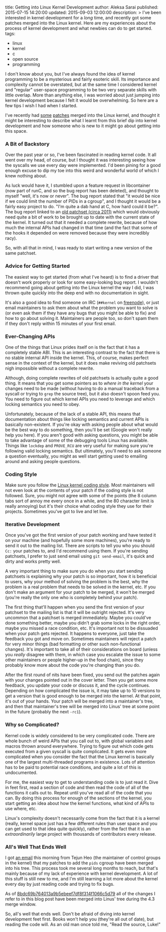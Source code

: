 title: Getting into Linux Kernel Development
author: Aleksa Sarai
published: 2015-07-15 14:20:00
updated: 2015-09-03 12:00:00
description: >
  I've been interested in kernel development for a *long* time, and recently got
  some patches merged into the Linux kernel. Here are my experiences about the
  process of kernel development and what newbies can do to get started.
tags:
  - linux
  - kernel
  - c
  - open source
  - programming

I don't know about you, but I've always found the idea of kernel programming to
be a mysterious and fairly esoteric skill. Its importance and complexity cannot
be overstated, but at the same time I considered kernel and "regular" user-space
programming to be two very separate skills with little overlap. More than
anything else, I was worried about just jumping into kernel development because
I felt it would be overwhelming. So here are a few tips I wish I had when I
started.

I've recently had [some][patches-1] [patches][patches-2] merged into the Linux
kernel, and thought it might be interesting to describe what I learnt from this
brief dip into kernel development and how someone who is new to it might go
about getting into this space.

[patches-1]: https://lkml.org/lkml/2015/6/5/857
[patches-2]: https://lkml.org/lkml/2015/6/9/320

### A Bit of Backstory ###
Over the past year or so, I've been fascinated in reading kernel code. It all
went over my head, of course, but I thought it was interesting seeing how the
syscalls we use every day were implemented. I'd been pining for a good enough
excuse to dip my toe into this weird and wonderful world of which I knew nothing
about.

As luck would have it, I stumbled upon a feature request in libcontainer (now
part of runC, and so the bug report has been deleted), and thought to myself
"well, it's now or never". The bug report stated that "it would be nice if we
could limit the number of PIDs in a cgroup", and I thought it would be a fairly
easy project to do. "I'm quite a dab hand at C, how hard could it be?". The bug
report linked to an [old patchset (circa 2011)][rlimit-patchset] which would
obviously need quite a bit of work to be brought up to date with the current
state of the kernel. It turned out that it needed a complete rewrite, because of
how much the internal APIs had changed in that time (and the fact that some of
the hooks it depended on were removed because they were incredibly racy).

So, with all that in mind, I was ready to start writing a new version of the
same patchset.

[rlimit-patchset]: https://lkml.org/lkml/2011/6/19/170

### Advice for Getting Started ###
The easiest way to get started (from what I've heard) is to find a driver that
doesn't work properly or look for some easy-looking bug report. I wouldn't
recommend going about getting into the Linux kernel the way I did, I was thrown
quite quickly into the deep end with no documentation in sight.

It's also a good idea to find someone on IRC (`##kernel` on
[freenode][freenode-irc]), or just email maintainers to ask them about what the
problem you want to solve is (or even ask them if they have any bugs that you
might be able to fix) and how to go about solving it. Maintainers are people
too, so don't spam them if they don't reply within 15 minutes of your first
email.

[freenode-irc]: https://freenode.net/

### Ever-Changing APIs ###
One of the things that Linux prides itself on is the fact that it has a
completely stable ABI. This is an interesting contrast to the fact that there is
no stable internal API inside the kernel. This, of course, makes perfect sense
in the context of the kernel, but it does make reviving old patchsets nigh
impossible without a complete rewrite.

Although, doing complete rewrites of old patchsets is actually quite a good
thing. It means that you get some pointers as to *where in the kernel* your
changes need to be made (without having to do a manual traceback from a syscall
or trying to `grep` the source tree), but it also doesn't spoon feed you. You
need to figure out which kernel APIs you need to leverage and which locking
semantics you need to obey.

Unfortunately, because of the lack of a stable API, this means that
documentation about things like locking semantics and current APIs is basically
non-existent. If you're okay with asking people about what would be the best way
to do something, then you'll be set (Google won't really help you here). If you
aren't good with asking questions, you might be able to take advantage of some
of the debugging tools Linux has available. Things like `lockdep` and
`PROVE_RCU` are very useful for making sure you're following valid locking
semantics. But ultimately, you'll need to ask someone a question eventually, you
might as well start getting used to emailing around and asking people questions.

### Coding Style ###
Make sure you follow the [Linux kernel coding style][coding-style]. Most
maintainers will not even look at the contents of your patch if the coding style
is not followed. Sure, you might not agree with some of the points (the 8 column
tabs sort of annoy me every once in a while, and the 80 character limit is
really annoying) but it's their choice what coding style they use for their
projects. Sometimes you've got to live and let live.

[coding-style]: https://www.kernel.org/doc/Documentation/CodingStyle

### Iterative Development ###
Once you've got the first version of your patch working and have tested it on
your machine (and hopefully some more machines), you're ready to send it out to
the mailing list. There are scripts to tell you who you should `Cc:` your
patches to, and I'd recommend using them. If you're sending patchsets, I prefer
to just send email using `git send-email`, it's quick and dirty and works pretty
well.

A very important thing to make sure you do when you start sending patchsets is
explaining why your patch is so important, how it is beneficial to users, why
your method of solving the problem is the best, why the problem is a real
problem that needs to be solved in the kernel, etc. If you don't make an
argument for your patch to be merged, it won't be merged (you're really the only
one who is completely behind your patch).

The first thing that'll happen when you send the first version of your patchset
to the mailing list is that it will be outright rejected. It's very uncommon
that a patchset is merged immediately. Maybe you could've done something better,
maybe you didn't grab some locks in the right order, maybe you missed a race
condition, etc. It's important not to be dissuaded when your patch gets
rejected. It happens to everyone, just take the feedback you got and move on.
Sometimes maintainers will reject a patch for very minor things (bad formatting
or other such non-functional changes). It's important to take all of their
considerations on board (unless you *really* disagree with them, in which case
you escalate the issue to some other maintainers or people higher-up in the food
chain), since they probably know more about the code you're changing than you
do.

After the first round of nits have been fixed, you send out the patches again
with your changes pointed out in the cover letter. Then you get some more
feedback, you update your code or discuss it, and the cycle continues. Depending
on how complicated the issue is, it may take up to 10 versions to get a version
that is good enough to be merged into the kernel. At that point, it's out of
your hands. Your patch will be merged into a maintainer's tree, and then that
maintainer's tree will be merged into Linus' tree at some point in the future
(probably the next `-rc1`).

### Why so Complicated? ###
Kernel code is widely considered to be very complicated code. There are whole
bunch of weird APIs that you call out to, with global variables and macros
thrown around everywhere. Trying to figure out which code gets executed from a
given syscall is quite complicated. It gets even more complicated when you
consider the fact that the Linux kernel is basically one of the largest
multi-threaded programs in existence. Lots of attention has to be paid to
potential race conditions, and quite a lot of this is undocumented.

For me, the easiest way to get to understanding code is to just read it. Dive in
feet first, read a section of code and then read the code of all of the
functions it calls out to. Repeat until you've read all of the code that you
can. By doing this process for enough of the sections of the kernel, you start
getting an idea about how the kernel functions, what kind of APIs to use where,
etc.

Linux's complexity doesn't necessarily come from the fact that it is a kernel
(really, kernel space just has a few different rules than user space and you can
get used to that idea quite quickly), rather from the fact that it is an
*extraordinarily* large project with thousands of contributors every release.

### All's Well That Ends Well ###
I got [an email][merged] this morning from Tejun Heo (the maintainer of control
groups in the kernel) that my patches to add the `pids` cgroup have been merged
into his tree. This process took me several long months to reach, but that's
mainly because of my lack of experience with kernel development. A lot of this
stuff is still new to me, and I'm still learning a lot more about the kernel
every day by just reading code and trying to fix bugs.

As of [8bdc69b764013a9b5ebeef7df8f314f1066c5d79][linus] all of the changes I
refer to in this blog post have been merged into Linus' tree during the 4.3
merge window.

So, all's well that ends well. Don't be afraid of diving into kernel development
feet first. Books won't help you (they're all out of date), but reading the code
will. As an old man once told me, "Read the source, Luke!"

[merged]: https://lkml.org/lkml/2015/7/14/711
[linus]: https://git.kernel.org/cgit/linux/kernel/git/torvalds/linux.git/commit/?id=8bdc69b764013a9b5ebeef7df8f314f1066c5d79
